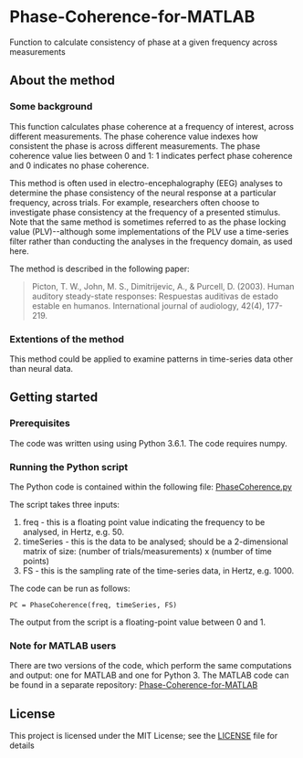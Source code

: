 # Phase-Coherence-for-MATLAB
Function to calculate consistency of phase at a given frequency across measurements

## About the method
### Some background
This function calculates phase coherence at a frequency of interest, across different measurements. The phase coherence value indexes how consistent the phase is across different measurements. The phase coherence value lies between 0 and 1: 1 indicates perfect phase coherence and 0 indicates no phase coherence.

This method is often used in electro-encephalography (EEG) analyses to determine the phase consistency of the neural response at a particular frequency, across trials. For example, researchers often choose to investigate phase consistency at the frequency of a presented stimulus. Note that the same method is sometimes referred to as the phase locking value (PLV)--although some implementations of the PLV use a time-series filter rather than conducting the analyses in the frequency domain, as used here.

The method is described in the following paper: 
>Picton, T. W., John, M. S., Dimitrijevic, A., & Purcell, D. (2003). Human auditory steady-state responses: Respuestas auditivas de estado estable en humanos. International journal of audiology, 42(4), 177-219.

### Extentions of the method
This method could be applied to examine patterns in time-series data other than neural data.

## Getting started
### Prerequisites
The code was written using using Python 3.6.1. The code requires numpy.

### Running the Python script
The Python code is contained within the following file: [PhaseCoherence.py](PhaseCoherence.py)

The script takes three inputs:
1) freq - this is a floating point value indicating the frequency to be analysed, in Hertz, e.g. 50.
2) timeSeries - this is the data to be analysed; should be a 2-dimensional matrix of size: (number of trials/measurements) x (number of time points)
3) FS - this is the sampling rate of the time-series data, in Hertz, e.g. 1000.

The code can be run as follows:
```
PC = PhaseCoherence(freq, timeSeries, FS)
```
The output from the script is a floating-point value between 0 and 1.

### Note for MATLAB users
There are two versions of the code, which perform the same computations and output: one for MATLAB and one for Python 3. The MATLAB code can be found in a separate repository: [Phase-Coherence-for-MATLAB](https://github.com/emma-holmes/Phase-Coherence-for-MATLAB)

## License

This project is licensed under the MIT License; see the [LICENSE](LICENSE) file for details
